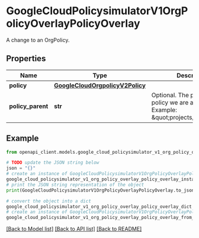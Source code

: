 # GoogleCloudPolicysimulatorV1OrgPolicyOverlayPolicyOverlay

A change to an OrgPolicy.

## Properties

Name | Type | Description | Notes
------------ | ------------- | ------------- | -------------
**policy** | [**GoogleCloudOrgpolicyV2Policy**](GoogleCloudOrgpolicyV2Policy.md) |  | [optional] 
**policy_parent** | **str** | Optional. The parent of the policy we are attaching to. Example: \&quot;projects/123456\&quot; | [optional] 

## Example

```python
from openapi_client.models.google_cloud_policysimulator_v1_org_policy_overlay_policy_overlay import GoogleCloudPolicysimulatorV1OrgPolicyOverlayPolicyOverlay

# TODO update the JSON string below
json = "{}"
# create an instance of GoogleCloudPolicysimulatorV1OrgPolicyOverlayPolicyOverlay from a JSON string
google_cloud_policysimulator_v1_org_policy_overlay_policy_overlay_instance = GoogleCloudPolicysimulatorV1OrgPolicyOverlayPolicyOverlay.from_json(json)
# print the JSON string representation of the object
print(GoogleCloudPolicysimulatorV1OrgPolicyOverlayPolicyOverlay.to_json())

# convert the object into a dict
google_cloud_policysimulator_v1_org_policy_overlay_policy_overlay_dict = google_cloud_policysimulator_v1_org_policy_overlay_policy_overlay_instance.to_dict()
# create an instance of GoogleCloudPolicysimulatorV1OrgPolicyOverlayPolicyOverlay from a dict
google_cloud_policysimulator_v1_org_policy_overlay_policy_overlay_from_dict = GoogleCloudPolicysimulatorV1OrgPolicyOverlayPolicyOverlay.from_dict(google_cloud_policysimulator_v1_org_policy_overlay_policy_overlay_dict)
```
[[Back to Model list]](../README.md#documentation-for-models) [[Back to API list]](../README.md#documentation-for-api-endpoints) [[Back to README]](../README.md)


